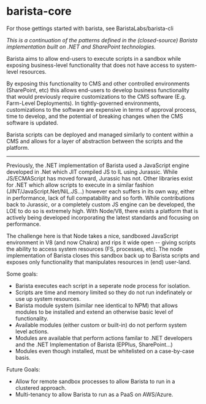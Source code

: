 ﻿# barista-core
For those gettings started with barista, see BaristaLabs/barista-cli

*This is a continuation of the patterns defined in the (closed-source) Barista implementation built on .NET and SharePoint technologies.*

Barista aims to allow end-users to execute scripts in a sandbox while exposing business-level functionality that does not have access to system-level resources.

By exposing this functionality to CMS and other controlled environments (SharePoint, etc) this allows end-users to develop business functionality that would previously require customizations to the CMS software (E.g. Farm-Level Deployments). In tightly-governed environments, customizations to the software are expensive in terms of approval process, time to develop, and the potential of breaking changes when the CMS software is updated.

Barista scripts can be deployed and managed similarly to content within a CMS and allows for a layer of abstraction between the scripts and the platform.

---

Previously, the .NET implementation of Barista used a JavaScript engine developed in .Net which JIT compiled JS to IL using Jurassic. While JS/ECMAScript has moved forward, Jurassic has not. Other libraries exist for .NET which allow scripts to execute in a similar fashion (JINT/JavaScript.Net/NiL.JS...) however each suffers in its own way, either in performance, lack of full compatability and so forth. While contributions back to Jurassic, or a completely custom JS engine can be developed, the LOE to do so is extremely high. With Node/V8, there exists a platform that is actively being developed incorporating the latest standards and focusing on performance.

The challenge here is that Node takes a nice, sandboxed JavaScript environment in V8 (and now Chakra) and rips it wide open -- giving scripts the ability to access system resources (FS, processes, etc). The node implementation of Barista closes this sandbox back up to Barista scripts and exposes only functionality that manipulates resources in (end) user-land.

Some goals:
* Barista executes each script in a seperate node process for isolation.
* Scripts are time and memory limited so they do not run indefinately or use up system resources.
* Barista module system (similar nee identical to NPM) that allows modules to be installed and extend an otherwise basic level of functionality.
* Available modules (either custom or built-in) do not perform system level actions.
* Modules are available that perform actions familar to .NET developers and the .NET Implementation of Barista (EPPlus, SharePoint...)
* Modules even though installed, must be whitelisted on a case-by-case basis.

Future Goals:
* Allow for remote sandbox processes to allow Barista to run in a clustered approach.
* Multi-tenancy to allow Barista to run as a PaaS on AWS/Azure.
